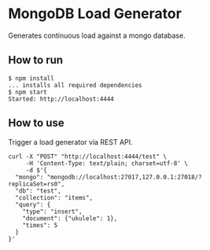 # MongoDB Load Generator

Generates continuous load against a mongo database. 

## How to run

```
$ npm install
... installs all required dependencies
$ npm start
Started: http://localhost:4444
```

## How to use

Trigger a load generator via REST API. 

```
curl -X "POST" "http://localhost:4444/test" \
     -H 'Content-Type: text/plain; charset=utf-8' \
     -d $'{
  "mongo": "mongodb://localhost:27017,127.0.0.1:27018/?replicaSet=rs0",
  "db": "test",
  "collection": "items",
  "query": {
    "type": "insert",
    "document": {"ukulele": 1},
    "times": 5
  }
}'
```
